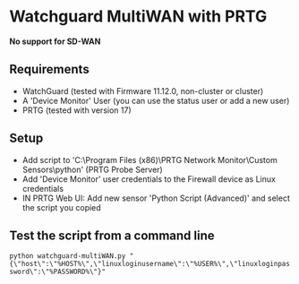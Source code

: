 # Watchguard MultiWAN with PRTG

**No support for SD-WAN**


## Requirements
- WatchGuard (tested with Firmware 11.12.0, non-cluster or cluster) 
- A 'Device Monitor' User (you can use the status user or add a new user)
- PRTG (tested with version 17)

## Setup
- Add script to 'C:\Program Files (x86)\PRTG Network Monitor\Custom Sensors\python' (PRTG Probe Server)
- Add 'Device Monitor' user credentials to the Firewall device as Linux credentials
- IN PRTG Web UI: Add new sensor 'Python Script (Advanced)' and select the script you copied

## Test the script from a command line
`python watchguard-multiWAN.py "{\"host\":\"%HOST%\",\"linuxloginusername\":\"%USER%\",\"linuxloginpassword\":\"%PASSWORD%\"}"`


